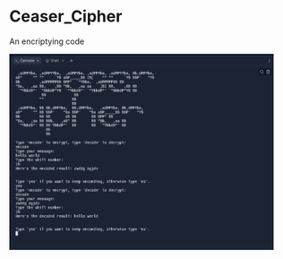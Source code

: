 # Ceaser_Cipher
An encriptying code 


<div>
  <img src="https://github.com/DyllanDan/Ceaser_Cipher/blob/main/ceaser_cipher_art.png" height="350">
<div/>

